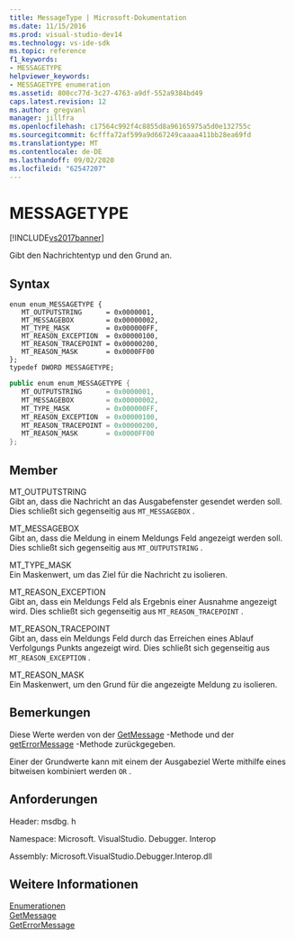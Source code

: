```yaml
---
title: MessageType | Microsoft-Dokumentation
ms.date: 11/15/2016
ms.prod: visual-studio-dev14
ms.technology: vs-ide-sdk
ms.topic: reference
f1_keywords:
- MESSAGETYPE
helpviewer_keywords:
- MESSAGETYPE enumeration
ms.assetid: 800cc77d-3c27-4763-a9df-552a9384bd49
caps.latest.revision: 12
ms.author: gregvanl
manager: jillfra
ms.openlocfilehash: c17564c992f4c8855d8a96165975a5d0e132755c
ms.sourcegitcommit: 6cfffa72af599a9d667249caaaa411bb28ea69fd
ms.translationtype: MT
ms.contentlocale: de-DE
ms.lasthandoff: 09/02/2020
ms.locfileid: "62547207"
---
```

# <a name="messagetype"></a>MESSAGETYPE
[!INCLUDE[vs2017banner](../../../includes/vs2017banner.md)]

Gibt den Nachrichtentyp und den Grund an.  
  
## <a name="syntax"></a>Syntax  
  
```cpp#  
enum enum_MESSAGETYPE {   
   MT_OUTPUTSTRING      = 0x0000001,  
   MT_MESSAGEBOX        = 0x00000002,  
   MT_TYPE_MASK         = 0x000000FF,  
   MT_REASON_EXCEPTION  = 0x00000100,  
   MT_REASON_TRACEPOINT = 0x00000200,  
   MT_REASON_MASK       = 0x0000FF00  
};  
typedef DWORD MESSAGETYPE;  
```  
  
```csharp  
public enum enum_MESSAGETYPE {   
   MT_OUTPUTSTRING      = 0x0000001,  
   MT_MESSAGEBOX        = 0x00000002,  
   MT_TYPE_MASK         = 0x000000FF,  
   MT_REASON_EXCEPTION  = 0x00000100,  
   MT_REASON_TRACEPOINT = 0x00000200,  
   MT_REASON_MASK       = 0x0000FF00  
};  
```  
  
## <a name="members"></a>Member  
 MT_OUTPUTSTRING  
 Gibt an, dass die Nachricht an das Ausgabefenster gesendet werden soll. Dies schließt sich gegenseitig aus `MT_MESSAGEBOX` .  
  
 MT_MESSAGEBOX  
 Gibt an, dass die Meldung in einem Meldungs Feld angezeigt werden soll. Dies schließt sich gegenseitig aus `MT_OUTPUTSTRING` .  
  
 MT_TYPE_MASK  
 Ein Maskenwert, um das Ziel für die Nachricht zu isolieren.  
  
 MT_REASON_EXCEPTION  
 Gibt an, dass ein Meldungs Feld als Ergebnis einer Ausnahme angezeigt wird. Dies schließt sich gegenseitig aus `MT_REASON_TRACEPOINT` .  
  
 MT_REASON_TRACEPOINT  
 Gibt an, dass ein Meldungs Feld durch das Erreichen eines Ablauf Verfolgungs Punkts angezeigt wird. Dies schließt sich gegenseitig aus `MT_REASON_EXCEPTION` .  
  
 MT_REASON_MASK  
 Ein Maskenwert, um den Grund für die angezeigte Meldung zu isolieren.  
  
## <a name="remarks"></a>Bemerkungen  
 Diese Werte werden von der [GetMessage](../../../extensibility/debugger/reference/idebugmessageevent2-getmessage.md) -Methode und der [getErrorMessage](../../../extensibility/debugger/reference/idebugerrorevent2-geterrormessage.md) -Methode zurückgegeben.  
  
 Einer der Grundwerte kann mit einem der Ausgabeziel Werte mithilfe eines bitweisen kombiniert werden `OR` .  
  
## <a name="requirements"></a>Anforderungen  
 Header: msdbg. h  
  
 Namespace: Microsoft. VisualStudio. Debugger. Interop  
  
 Assembly: Microsoft.VisualStudio.Debugger.Interop.dll  
  
## <a name="see-also"></a>Weitere Informationen  
 [Enumerationen](../../../extensibility/debugger/reference/enumerations-visual-studio-debugging.md)   
 [GetMessage](../../../extensibility/debugger/reference/idebugmessageevent2-getmessage.md)   
 [GetErrorMessage](../../../extensibility/debugger/reference/idebugerrorevent2-geterrormessage.md)
